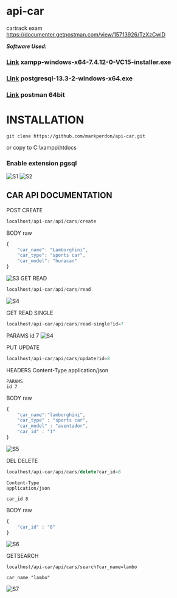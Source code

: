 # api-car
 cartrack exam
https://documenter.getpostman.com/view/15713926/TzXzCwiD


***Software Used:***
### [Link](https://www.apachefriends.org/download.html) xampp-windows-x64-7.4.12-0-VC15-installer.exe ###

### [Link](https://www.enterprisedb.com/downloads/postgres-postgresql-downloads) postgresql-13.3-2-windows-x64.exe    ###

### [Link](https://www.postman.com/downloads/) postman 64bit    ###

# INSTALLATION #
```
git clone https://github.com/markperdon/api-car.git
```
or copy to C:\xampp\htdocs

### Enable extension pgsql ###
![S1](/assets/img/ss1.png)
![S2](/assets/img/ss2.png)


## CAR API DOCUMENTATION ##

POST CREATE
```javascript
localhost/api-car/api/cars/create
```
BODY raw
```javascript
{
    "car_name": "Lamborghini",
    "car_type": "sports car",
    "car_model": "huracan"
}
```
![S3](/assets/img/ss3.PNG)
GET READ
```javascript
localhost/api-car/api/cars/read
```
![S4](/assets/img/ss4.PNG)

GET READ SINGLE
```javascript
localhost/api-car/api/cars/read-single?id=7
```
PARAMS
id 7
![S4](/assets/img/ss4_1.PNG)


PUT UPDATE
```javascript
localhost/api-car/api/cars/update?id=8
```
HEADERS
Content-Type
application/json
```
PARAMS
id 7
```
BODY raw
```javascript
{
    "car_name":"lamborghini",
    "car_type" : "sports car",
    "car_model" : "aventador",
    "car_id" : "1"
}
```
![S5](/assets/img/ss5.PNG)

DEL DELETE
```javascript
localhost/api-car/api/cars/delete?car_id=8
```
```HEADERS
Content-Type
application/json
```
```PARAMS
car_id 8
```
BODY raw
```javascript
{
    "car_id" : "8"
}   
```
![S6](/assets/img/ss6.PNG)

GETSEARCH
```
localhost/api-car/api/cars/search?car_name=lambo
```
```PARAMS
car_name "lambo"
```
![S7](/assets/img/ss7.PNG)